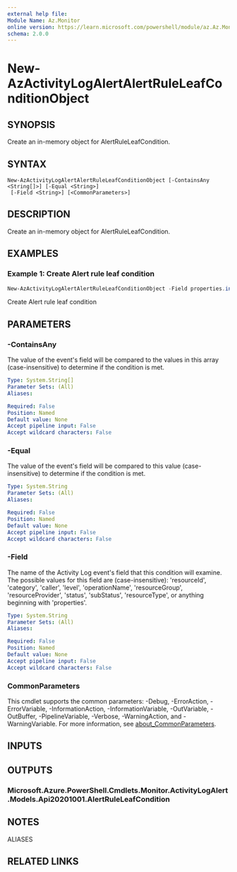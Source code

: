 ```yaml
---
external help file:
Module Name: Az.Monitor
online version: https://learn.microsoft.com/powershell/module/az.Az.Monitor/new-AzActivityLogAlertAlertRuleLeafConditionObject
schema: 2.0.0
---
```


# New-AzActivityLogAlertAlertRuleLeafConditionObject

## SYNOPSIS
Create an in-memory object for AlertRuleLeafCondition.

## SYNTAX

```
New-AzActivityLogAlertAlertRuleLeafConditionObject [-ContainsAny <String[]>] [-Equal <String>]
 [-Field <String>] [<CommonParameters>]
```

## DESCRIPTION
Create an in-memory object for AlertRuleLeafCondition.

## EXAMPLES

### Example 1: Create Alert rule leaf condition
```powershell
New-AzActivityLogAlertAlertRuleLeafConditionObject -Field properties.incidentType -Equal Maintenance
```

Create Alert rule leaf condition

## PARAMETERS

### -ContainsAny
The value of the event's field will be compared to the values in this array (case-insensitive) to determine if the condition is met.

```yaml
Type: System.String[]
Parameter Sets: (All)
Aliases:

Required: False
Position: Named
Default value: None
Accept pipeline input: False
Accept wildcard characters: False
```

### -Equal
The value of the event's field will be compared to this value (case-insensitive) to determine if the condition is met.

```yaml
Type: System.String
Parameter Sets: (All)
Aliases:

Required: False
Position: Named
Default value: None
Accept pipeline input: False
Accept wildcard characters: False
```

### -Field
The name of the Activity Log event's field that this condition will examine.
        The possible values for this field are (case-insensitive): 'resourceId', 'category', 'caller', 'level', 'operationName', 'resourceGroup', 'resourceProvider', 'status', 'subStatus', 'resourceType', or anything beginning with 'properties'.

```yaml
Type: System.String
Parameter Sets: (All)
Aliases:

Required: False
Position: Named
Default value: None
Accept pipeline input: False
Accept wildcard characters: False
```

### CommonParameters
This cmdlet supports the common parameters: -Debug, -ErrorAction, -ErrorVariable, -InformationAction, -InformationVariable, -OutVariable, -OutBuffer, -PipelineVariable, -Verbose, -WarningAction, and -WarningVariable. For more information, see [about_CommonParameters](http://go.microsoft.com/fwlink/?LinkID=113216).

## INPUTS

## OUTPUTS

### Microsoft.Azure.PowerShell.Cmdlets.Monitor.ActivityLogAlert.Models.Api20201001.AlertRuleLeafCondition

## NOTES

ALIASES

## RELATED LINKS

